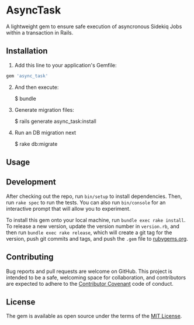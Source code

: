 # AsyncTask

A lightweight gem to ensure safe execution of asyncronous Sidekiq Jobs within a transaction in Rails. 

## Installation

1) Add this line to your application's Gemfile:

```ruby
gem 'async_task'
```
2) And then execute:

    $ bundle

3) Generate migration files:

    $ rails generate async_task:install
    
4) Run an DB migration next

    $ rake db:migrate


## Usage



## Development

After checking out the repo, run `bin/setup` to install dependencies. Then, run `rake spec` to run the tests. You can also run `bin/console` for an interactive prompt that will allow you to experiment.

To install this gem onto your local machine, run `bundle exec rake install`. To release a new version, update the version number in `version.rb`, and then run `bundle exec rake release`, which will create a git tag for the version, push git commits and tags, and push the `.gem` file to [rubygems.org](https://rubygems.org).

## Contributing

Bug reports and pull requests are welcome on GitHub. This project is intended to be a safe, welcoming space for collaboration, and contributors are expected to adhere to the [Contributor Covenant](contributor-covenant.org) code of conduct.


## License

The gem is available as open source under the terms of the [MIT License](http://opensource.org/licenses/MIT).

